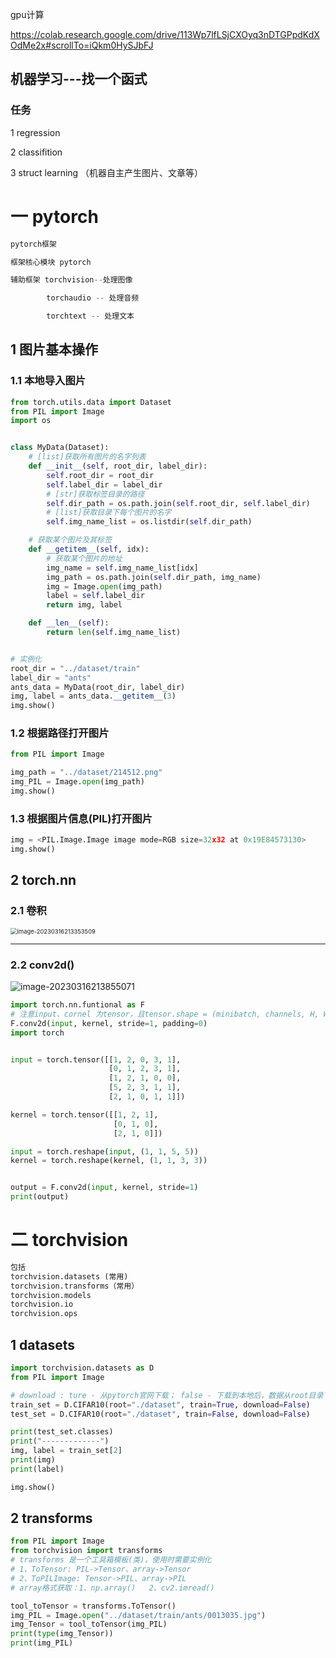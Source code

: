gpu计算

https://colab.research.google.com/drive/113Wp7lfLSjCXOyq3nDTGPpdKdXOdMe2x#scrollTo=iQkm0HySJbFJ

## 机器学习---找一个函式

### 任务

1 regression

2 classifition

3 struct learning  （机器自主产生图片、文章等）

# 一 pytorch

```py
pytorch框架

框架核心模块 pytorch

辅助框架 torchvision--处理图像

        torchaudio -- 处理音频

        torchtext -- 处理文本
```

## 1 图片基本操作

### 1.1 本地导入图片

```py
from torch.utils.data import Dataset
from PIL import Image
import os


class MyData(Dataset):
    # [list]获取所有图片的名字列表
    def __init__(self, root_dir, label_dir):
        self.root_dir = root_dir
        self.label_dir = label_dir
        # [str]获取标签目录的路径
        self.dir_path = os.path.join(self.root_dir, self.label_dir)
        # [list]获取目录下每个图片的名字
        self.img_name_list = os.listdir(self.dir_path)

    # 获取某个图片及其标签
    def __getitem__(self, idx):
        # 获取某个图片的地址
        img_name = self.img_name_list[idx]
        img_path = os.path.join(self.dir_path, img_name)
        img = Image.open(img_path)
        label = self.label_dir
        return img, label

    def __len__(self):
        return len(self.img_name_list)


# 实例化
root_dir = "../dataset/train"
label_dir = "ants"
ants_data = MyData(root_dir, label_dir)
img, label = ants_data.__getitem__(3)
img.show()

```



### 1.2 根据路径打开图片

```py
from PIL import Image

img_path = "../dataset/214512.png"
img_PIL = Image.open(img_path)
img.show()
```

### 1.3 根据图片信息(PIL)打开图片

```py
img = <PIL.Image.Image image mode=RGB size=32x32 at 0x19E84573130>
img.show()
```



## 2 torch.nn

### 2.1 卷积

<img src="C:\Users\zhang\AppData\Roaming\Typora\typora-user-images\image-20230316213353509.png" alt="image-20230316213353509" style="zoom: 67%;" />

-----------

### 2.2 conv2d()

![image-20230316213855071](C:\Users\zhang\AppData\Roaming\Typora\typora-user-images\image-20230316213855071.png)

```py
import torch.nn.funtional as F
# 注意input、cornel 为tensor，且tensor.shape = (minibatch, channels, H, W),通过torch.reshape()变换
F.conv2d(input, kernel, stride=1, padding=0)
import torch


input = torch.tensor([[1, 2, 0, 3, 1],
                      [0, 1, 2, 3, 1],
                      [1, 2, 1, 0, 0],
                      [5, 2, 3, 1, 1],
                      [2, 1, 0, 1, 1]])

kernel = torch.tensor([[1, 2, 1],
                       [0, 1, 0],
                       [2, 1, 0]])

input = torch.reshape(input, (1, 1, 5, 5))
kernel = torch.reshape(kernel, (1, 1, 3, 3))


output = F.conv2d(input, kernel, stride=1)
print(output)
```

# 二 torchvision

```py
包括
torchvision.datasets (常用)
torchvision.transforms（常用）
torchvision.models
torchvision.io
torchvision.ops
```

## 1 datasets

```py
import torchvision.datasets as D
from PIL import Image

# download : ture - 从pytorch官网下载； false - 下载到本地后，数据从root目录下读取
train_set = D.CIFAR10(root="./dataset", train=True, download=False)
test_set = D.CIFAR10(root="./dataset", train=False, download=False)

print(test_set.classes)
print("-------------")
img, label = train_set[2]
print(img)
print(label)

img.show()
```



## 2 transforms

```py
from PIL import Image
from torchvision import transforms
# transforms 是一个工具箱模板(类)，使用时需要实例化
# 1、ToTensor: PIL->Tensor、array->Tensor
# 2、ToPILImage: Tensor->PIL、array->PIL
# array格式获取：1、np.array()   2、cv2.imread()

tool_toTensor = transforms.ToTensor()
img_PIL = Image.open("../dataset/train/ants/0013035.jpg")
img_Tensor = tool_toTensor(img_PIL)
print(type(img_Tensor))
print(img_PIL)

```



